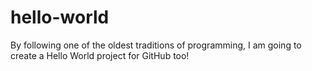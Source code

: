# hello-world
By following one of the oldest traditions of programming, I am going to create a Hello World project for GitHub too!
